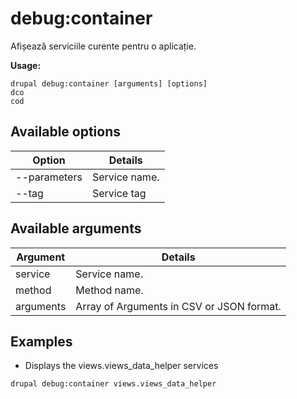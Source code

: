 # debug:container
Afișează serviciile curente pentru o aplicație.

**Usage:**
```
drupal debug:container [arguments] [options]
dco
cod
```

## Available options
Option | Details
-------|-------------
--parameters | Service name.
--tag | Service tag 

## Available arguments
Argument | Details
---------|-------------
service | Service name.
method | Method name.
arguments | Array of Arguments in CSV or JSON format.

## Examples
* Displays the views.views_data_helper services
```
drupal debug:container views.views_data_helper
```
